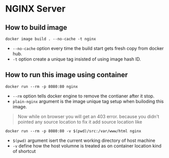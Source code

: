 # NGINX Server

## How to build image

```shell
docker image build . --no-cache -t nginx
```
* `--no-cache` option every time the build start gets fresh copy from docker hub. 
* `-t` option create a unique tag insisted of using image hash ID.

## How to run this image using container

```shell
docker run --rm -p 8080:80 nginx
```
* `--rm` option tells docker engine to remove the contianer after it stop.
* `plain-nginx` argument is the image unique tag setup when builoding this image.

> Now while on browser you will get an 403 error. because you didn't pointed any source location to fix it add source location like

```shell
docker run --rm -p 8080:80 -v $(pwd)/src:/var/www/html nginx
```
* `$(pwd)` argument isert the current working directory of host machine
* `-v` define how the host volumne is treated as on container location kind of shortcut